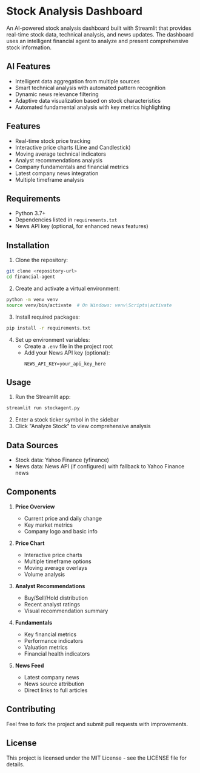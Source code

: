 # Stock Analysis Dashboard

An AI-powered stock analysis dashboard built with Streamlit that provides real-time stock data, technical analysis, and news updates. The dashboard uses an intelligent financial agent to analyze and present comprehensive stock information.

## AI Features

- Intelligent data aggregation from multiple sources
- Smart technical analysis with automated pattern recognition
- Dynamic news relevance filtering
- Adaptive data visualization based on stock characteristics
- Automated fundamental analysis with key metrics highlighting

## Features

- Real-time stock price tracking
- Interactive price charts (Line and Candlestick)
- Moving average technical indicators
- Analyst recommendations analysis
- Company fundamentals and financial metrics
- Latest company news integration
- Multiple timeframe analysis

## Requirements

- Python 3.7+
- Dependencies listed in `requirements.txt`
- News API key (optional, for enhanced news features)

## Installation

1. Clone the repository:
```bash
git clone <repository-url>
cd financial-agent
```

2. Create and activate a virtual environment:
```bash
python -m venv venv
source venv/bin/activate  # On Windows: venv\Scripts\activate
```

3. Install required packages:
```bash
pip install -r requirements.txt
```

4. Set up environment variables:
   - Create a `.env` file in the project root
   - Add your News API key (optional):
     ```
     NEWS_API_KEY=your_api_key_here
     ```

## Usage

1. Run the Streamlit app:
```bash
streamlit run stockagent.py
```

2. Enter a stock ticker symbol in the sidebar
3. Click "Analyze Stock" to view comprehensive analysis

## Data Sources

- Stock data: Yahoo Finance (yfinance)
- News data: News API (if configured) with fallback to Yahoo Finance news

## Components

1. **Price Overview**
   - Current price and daily change
   - Key market metrics
   - Company logo and basic info

2. **Price Chart**
   - Interactive price charts
   - Multiple timeframe options
   - Moving average overlays
   - Volume analysis

3. **Analyst Recommendations**
   - Buy/Sell/Hold distribution
   - Recent analyst ratings
   - Visual recommendation summary

4. **Fundamentals**
   - Key financial metrics
   - Performance indicators
   - Valuation metrics
   - Financial health indicators

5. **News Feed**
   - Latest company news
   - News source attribution
   - Direct links to full articles

## Contributing

Feel free to fork the project and submit pull requests with improvements.

## License

This project is licensed under the MIT License - see the LICENSE file for details.
